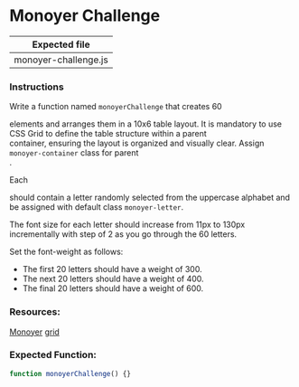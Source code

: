 # Monoyer Challenge

| Expected file        |
| -------------------- |
| monoyer-challenge.js |

### Instructions

Write a function named `monoyerChallenge` that creates 60 <div> elements and arranges them in a 10x6 table layout. It is mandatory to use CSS Grid to define the table structure within a parent <div> container, ensuring the layout is organized and visually clear. Assign `monoyer-container` class for parent <div>.

Each <div> should contain a letter randomly selected from the uppercase alphabet and be assigned with default class `monoyer-letter`.

The font size for each letter should increase from 11px to 130px incrementally with step of 2 as you go through the 60 letters.

Set the font-weight as follows:

- The first 20 letters should have a weight of 300.
- The next 20 letters should have a weight of 400.
- The final 20 letters should have a weight of 600.

### Resources:

[Monoyer](https://en.wikipedia.org/wiki/Monoyer_chart)
[grid](https://developer.mozilla.org/en-US/docs/Web/CSS/grid)

### Expected Function:

```js
function monoyerChallenge() {}
```
